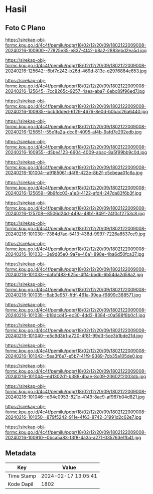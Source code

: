 # Hasil

## Foto C Plano

https://sirekap-obj-formc.kpu.go.id/4c4f/pemilu/pdpr/18/02/12/20/09/1802122009008-20240216-100900--77825e35-e837-4f42-b8a2-2883ebd2ea5d.jpg

https://sirekap-obj-formc.kpu.go.id/4c4f/pemilu/pdpr/18/02/12/20/09/1802122009008-20240216-125642--6bf7c242-b26d-469d-813c-d2976884e653.jpg

https://sirekap-obj-formc.kpu.go.id/4c4f/pemilu/pdpr/18/02/12/20/09/1802122009008-20240216-125645--7cc8265c-9257-4aea-aba7-6ebc89f96ed7.jpg

https://sirekap-obj-formc.kpu.go.id/4c4f/pemilu/pdpr/18/02/12/20/09/1802122009008-20240216-100935--bcb3dded-6129-4676-8e0d-b0bac26a6440.jpg

https://sirekap-obj-formc.kpu.go.id/4c4f/pemilu/pdpr/18/02/12/20/09/1802122009008-20240216-125651--55e1fa2a-dcc6-4095-af4b-9afd7e292edb.jpg

https://sirekap-obj-formc.kpu.go.id/4c4f/pemilu/pdpr/18/02/12/20/09/1802122009008-20240216-100955--d5be4123-6604-4009-abac-8a5f99bb9c0d.jpg

https://sirekap-obj-formc.kpu.go.id/4c4f/pemilu/pdpr/18/02/12/20/09/1802122009008-20240216-101004--a9185061-d4f6-422e-8b2f-c5cbeaa01c6a.jpg

https://sirekap-obj-formc.kpu.go.id/4c4f/pemilu/pdpr/18/02/12/20/09/1802122009008-20240216-125659--9b9fdc03-a1e3-4122-afd4-247da83f6b3f.jpg

https://sirekap-obj-formc.kpu.go.id/4c4f/pemilu/pdpr/18/02/12/20/09/1802122009008-20240216-125708--8506d24d-449a-48b1-9491-24f0cf2753c8.jpg

https://sirekap-obj-formc.kpu.go.id/4c4f/pemilu/pdpr/18/02/12/20/09/1802122009008-20240216-101030--7384d7ac-5413-438d-9997-7226a8537ce9.jpg

https://sirekap-obj-formc.kpu.go.id/4c4f/pemilu/pdpr/18/02/12/20/09/1802122009008-20240216-101033--3e9d85e0-9a7e-46a1-898e-4ba6d50fca37.jpg

https://sirekap-obj-formc.kpu.go.id/4c4f/pemilu/pdpr/18/02/12/20/09/1802122009008-20240216-101033--dafbf483-625c-4ff4-bbdb-6b54da2d58a2.jpg

https://sirekap-obj-formc.kpu.go.id/4c4f/pemilu/pdpr/18/02/12/20/09/1802122009008-20240216-101035--8ab3e957-ffdf-461a-99ea-f9899c388571.jpg

https://sirekap-obj-formc.kpu.go.id/4c4f/pemilu/pdpr/18/02/12/20/09/1802122009008-20240216-101038--b18dcd45-ec30-4dd3-8384-c0a588f8b0c1.jpg

https://sirekap-obj-formc.kpu.go.id/4c4f/pemilu/pdpr/18/02/12/20/09/1802122009008-20240216-101040--e5c9d3b1-a720-4f81-99d3-5ce3b1bde21d.jpg

https://sirekap-obj-formc.kpu.go.id/4c4f/pemilu/pdpr/18/02/12/20/09/1802122009008-20240216-101042--5ea3f6e7-e5b7-41f9-9389-7cb35a105de0.jpg

https://sirekap-obj-formc.kpu.go.id/4c4f/pemilu/pdpr/18/02/12/20/09/1802122009008-20240216-101044--e41302d1-b388-4bae-8c09-20602f2003db.jpg

https://sirekap-obj-formc.kpu.go.id/4c4f/pemilu/pdpr/18/02/12/20/09/1802122009008-20240216-101046--d94e0953-821e-4149-8ac9-af967b04d821.jpg

https://sirekap-obj-formc.kpu.go.id/4c4f/pemilu/pdpr/18/02/12/20/09/1802122009008-20240216-101050--879f5242-911e-4f63-8742-31991d2c62e7.jpg

https://sirekap-obj-formc.kpu.go.id/4c4f/pemilu/pdpr/18/02/12/20/09/1802122009008-20240216-100910--0bca5a83-f3f8-4a3a-a271-035763e1fb41.jpg


## Metadata

| Key        | Value               |
| ---------- | ------------------- |
| Time Stamp | 2024-02-17 13:05:41 |
| Kode Dapil | 1802                |



